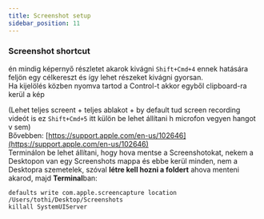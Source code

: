 ```yaml
---
title: Screenshot setup 
sidebar_position: 11
---
```


### Screenshot shortcut

én mindig képernyő részletet akarok kivágni `Shift+Cmd+4` ennek hatására feljön egy célkereszt és így lehet részeket kivágni gyorsan.   
Ha kijelölés közben nyomva tartod a Control-t akkor egyből clipboard-ra kerül a kép

(Lehet teljes screent \+ teljes ablakot \+ by default tud screen recording videót is ez `Shift+Cmd+5` itt külön be lehet állítani h microfon vegyen hangot v sem)   
Bővebben: [https://support.apple.com/en-us/102646](https://support.apple.com/en-us/102646)  
Terminálon be lehet állítani, hogy hova mentse a Screenshotokat, nekem a Desktopon van egy Screenshots mappa és ebbe kerül minden, nem a Desktopra szemetelek, szóval **létre kell hozni a foldert** ahova menteni akarod, majd **Terminal**ban:   
``` console
defaults write com.apple.screencapture location /Users/tothi/Desktop/Screenshots  
killall SystemUIServer
```
